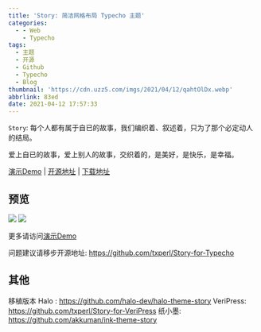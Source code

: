 ```yaml
---
title: 'Story: 简洁网格布局 Typecho 主题'
categories:
  - - Web
    - Typecho
tags:
  - 主题
  - 开源
  - Github
  - Typecho
  - Blog
thumbnail: 'https://cdn.uzz5.com/imgs/2021/04/12/qahtOlDx.webp'
abbrlink: 83ed
date: 2021-04-12 17:57:33
---
```


`Story`: 每个人都有属于自已的故事，我们编织着、叙述着，只为了那个必定动人的结局。

爱上自已的故事，爱上别人的故事，交织着的，是美好，是快乐，是幸福。

<!-- more -->

[演示Demo](https://yumoe.com/) | [开源地址](https://github.com/txperl/Story-for-Typecho) | [下载地址](https://github.com/txperl/Story-for-Typecho/releases) 

## 预览

![](https://cdn.uzz5.com/imgs/2021/04/12/t2xcYFoG.webp)
![](https://cdn.uzz5.com/imgs/2021/04/12/O7HEz8Xl.webp)

更多请访问[演示Demo](https://yumoe.com/)

问题建议请移步开源地址: https://github.com/txperl/Story-for-Typecho

## 其他 

移植版本
Halo : https://github.com/halo-dev/halo-theme-story
VeriPress: https://github.com/txperl/Story-for-VeriPress
纸小墨: https://github.com/akkuman/ink-theme-story
